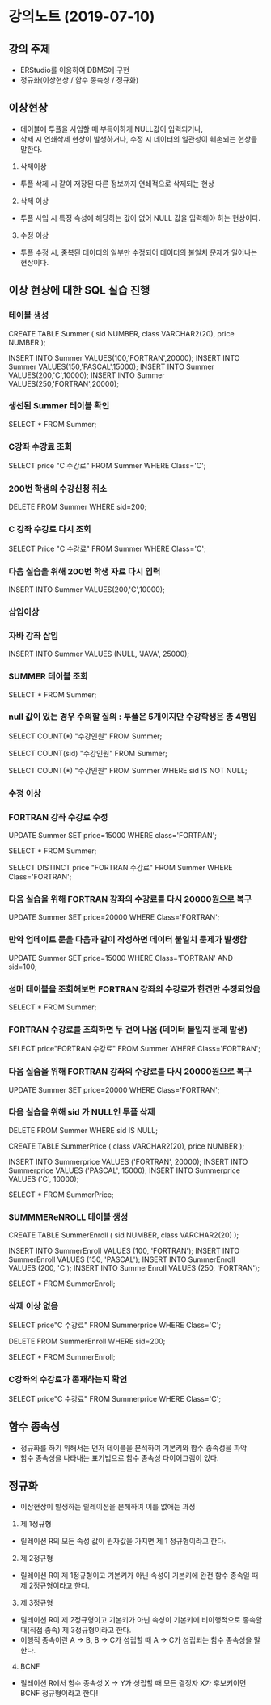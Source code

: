 ﻿# 강의노트 (2019-07-10)



## 강의 주제


* ERStudio를 이용하여 DBMS에 구현
* 정규화(이상현상 / 함수 종속성 / 정규화)




## 이상현상

* 테이블에 투플을 사입할 때 부득이하게 NULL값이 입력되거나, 
* 삭제 시 연쇄삭제 현상이 발생하거나, 수정 시 데이터의 일관성이 훼손되는 현상을 말한다.


1. 삭제이상

* 투플 삭제 시 같이 저장된 다른 정보까지 연쇄적으로 삭제되는 현상


2. 삭제 이상

* 투플 사입 시 특정 속성에 해당하는 값이 없어 NULL 값을 입력해야 하는 현상이다.


3. 수정 이상

* 투플 수정 시, 중복된 데이터의 일부만 수정되어 데이터의 불일치 문제가 일어나는 현상이다.


## 이상 현상에 대한 SQL 실습 진행



### 테이블 생성

CREATE TABLE Summer
(   sid NUMBER,
    class VARCHAR2(20),
    price NUMBER
);

INSERT INTO Summer VALUES(100,'FORTRAN',20000);
INSERT INTO Summer VALUES(150,'PASCAL',15000);
INSERT INTO Summer VALUES(200,'C',10000);
INSERT INTO Summer VALUES(250,'FORTRAN',20000);

### 생선된 Summer 테이블 확인

SELECT *
FROM Summer;



### C강좌 수강료 조회

SELECT price "C 수강료"
FROM Summer
WHERE Class='C';

### 200번 학생의 수강신청 취소

DELETE FROM Summer
WHERE sid=200;

### C 강좌 수강료 다시 조회

SELECT Price "C 수강료"
FROM Summer
WHERE Class='C';

### 다음 실습을 위해 200번 학생 자료 다시 입력

INSERT INTO Summer VALUES(200,'C',10000);



### 삽입이상
### 자바 강좌 삽입

INSERT INTO Summer VALUES (NULL, 'JAVA', 25000);

### SUMMER 테이블 조회

SELECT *
FROM Summer;

### null 값이 있는 경우 주의할 질의 : 투플은 5개이지만 수강학생은 총 4명임

SELECT COUNT(*) "수강인원"
FROM Summer;

SELECT COUNT(sid) "수강인원"
FROM Summer;


SELECT COUNT(*) "수강인원"
FROM Summer
WHERE sid IS NOT NULL;


### 수정 이상
### FORTRAN 강좌 수강료 수정

UPDATE  Summer
SET     price=15000
WHERE   class='FORTRAN';

SELECT *
FROM Summer;


SELECT DISTINCT price "FORTRAN 수강료"
FROM   Summer
WHERE  Class='FORTRAN';


### 다음 실습을 위해 FORTRAN 강좌의 수강료를 다시 20000원으로 복구

UPDATE Summer
SET    price=20000
WHERE  Class='FORTRAN';

### 만약 업데이트 문을 다음과 같이 작성하면 데이터 불일치 문제가 발생함

UPDATE Summer
SET    price=15000
WHERE  Class='FORTRAN' AND sid=100;

### 섬머 테이블을 조회해보면 FORTRAN 강좌의 수강료가 한건만 수정되었음

SELECT *
FROM Summer;

### FORTRAN 수강료를 조회하면 두 건이 나옴 (데이터 불일치 문제 발생)

SELECT price"FORTRAN 수강료"
FROM Summer
WHERE Class='FORTRAN';


### 다음 실습을 위해 FORTRAN 강좌의 수강료를 다시 20000원으로 복구

UPDATE Summer
SET    price=20000
WHERE  Class='FORTRAN';


### 다음 실습을 위해 sid 가 NULL인 투플 삭제

DELETE FROM Summer
WHERE sid IS NULL;


CREATE TABLE SummerPrice
(   class VARCHAR2(20),
    price NUMBER
);

INSERT INTO Summerprice VALUES ('FORTRAN', 20000);
INSERT INTO Summerprice VALUES ('PASCAL', 15000);
INSERT INTO Summerprice VALUES ('C', 10000);

SELECT *
FROM SummerPrice;

### SUMMMEReNROLL 테이블 생성

CREATE TABLE SummerEnroll
( sid NUMBER,
  class VARCHAR2(20)
);

INSERT INTO SummerEnroll VALUES (100, 'FORTRAN');
INSERT INTO SummerEnroll VALUES (150, 'PASCAL');
INSERT INTO SummerEnroll VALUES (200, 'C');
INSERT INTO SummerEnroll VALUES (250, 'FORTRAN');

SELECT *
FROM SummerEnroll;


### 삭제 이상 없음

SELECT price"C 수강료"
FROM Summerprice
WHERE Class='C';

DELETE FROM SummerEnroll
WHERE sid=200;

SELECT *
FROM SummerEnroll;


### C강좌의 수강료가 존재하는지 확인

SELECT price"C 수강료"
FROM Summerprice
WHERE Class='C';



## 함수 종속성 

* 정규화를 하기 위해서는 먼저 테이블을 분석하여 기본키와 함수 종속성을 파악
* 함수 종속성을 나타내는 표기법으로 함수 종속성 다이어그램이 있다.


## 정규화

* 이상현상이 발생하는 릴레이션을 분해하여 이를 없애는 과정

1. 제 1정규형

* 릴레이션 R의 모든 속성 값이 원자값을 가지면 제 1 정규형이라고 한다.

2. 제 2정규형

* 릴레이션 R이 제 1정규형이고 기본키가 아닌 속성이 기본키에 완전 함수 종속일 때 제 2정규형이라고 한다.


3. 제 3정규형

* 릴레이션 R이 제 2정규형이고 기본키가 아닌 속성이 기본키에 비이행적으로 종속할 때(직접 종속) 제 3정규형이라고 한다. 
* 이행적 종속이란 A → B, B → C가 성립할 때 A → C가 성립되는 함수 종속성을 말한다.


4. BCNF

* 릴레이션 R에서 함수 종속성 X → Y가 성립할 때 모든 결정자 X가 후보키이면 BCNF 정규형이라고 한다!
 











